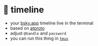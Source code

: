 # 🦋 timeline
- your [bsky.app](https://bsky.app/) timeline live in the terminal
- based on [atproto]([https://github.com/0xExal/bsky-bridge/blob/main/bsky_bridge/bsky_session.py](https://github.com/MarshalX/atproto))
- adjust `@handle` and `password`
- you can run this thing in [`tmux`](https://tmux.github.io/)
